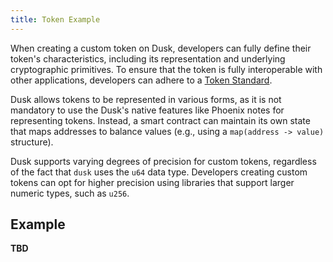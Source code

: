 ```yaml
---
title: Token Example
---
```


When creating a custom token on Dusk, developers can fully define their token's characteristics, including its representation and underlying cryptographic primitives. To ensure that the token is fully interoperable with other applications, developers can adhere to a [Token Standard](/getting-started/vm/04-sc-on-dusk/05-token_standards).

Dusk allows tokens to be represented in various forms, as it is not mandatory to use the Dusk's native features like Phoenix notes for representing tokens. Instead, a smart contract can maintain its own state that maps addresses to balance values (e.g., using a `map(address -> value)` structure). 

Dusk supports varying degrees of precision for custom tokens, regardless of the fact that `dusk` uses the `u64` data type. Developers creating custom tokens can opt for higher precision using libraries that support larger numeric types, such as `u256`. 

## Example

**TBD**

